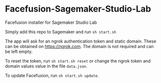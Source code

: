 # Facefusion-Sagemaker-Studio-Lab

Facefusion installer for Sagemaker Studio Lab

Simply add this repo to Sagemaker and run `sh start.sh`

The app will ask for an ngrok authentication token and static domain. These can be obtained on https://ngrok.com. The domain is not required and can be left empty.

To reset the token, run `sh start.sh reset` or change the ngrok token and domain values value in the file `data.json`.

To update Facefusion, run `sh start.sh update`.
